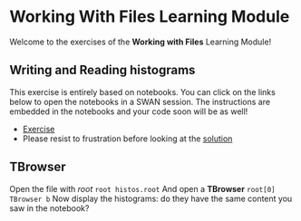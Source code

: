 # Working With Files Learning Module
Welcome to the exercises of the **Working with Files** Learning Module!

## Writing and Reading histograms
This exercise is entirely based on notebooks. You can click on the links below to open the notebooks in a SWAN session.
The instructions are embedded in the notebooks and your code soon will be as well!
- [Exercise](https://cern.ch/swanserver/cgi-bin/go?projurl=https://raw.githubusercontent.com/root-project/training/master/SummerStudentCourse/2019/Exercises/WorkingWithFiles/WritingOnFilesExercise.ipynb)
- Please resist to frustration before looking at the [solution](https://cern.ch/swanserver/cgi-bin/go?projurl=https://raw.githubusercontent.com/root-project/training/master/SummerStudentCourse/2019/Exercises/WorkingWithFiles/WritingOnFiles_Solution.ipynb)

## TBrowser
Open the file with *root*
```root histos.root```
And open a **TBrowser**
```root[0] TBrowser b```
Now display the histograms: do they have the same content you saw in the notebook?
